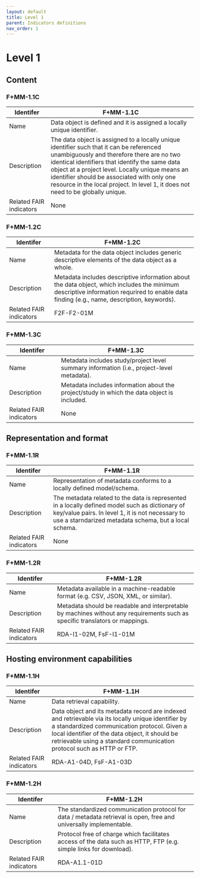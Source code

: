 ```yaml
---
layout: default
title: Level 1
parent: Indicators definitions
nav_order: 1
---
```


# Level 1

## Content

### F+MM-1.1C

| Identifer | F+MM-1.1C |
| ----------| ----------|
| Name | Data object is defined and it is assigned a locally unique identifier. |
| Description | The data object is assigned to a locally unique identifier such that it can be referenced unambiguously and therefore there are no two identical identifiers that identify the same data object at a project level. Locally unique means an identifier should be associated with only one resource in the local project. In level 1, it does not need to be globally unique. |
| Related FAIR indicators | None |

### F+MM-1.2C

| Identifer | F+MM-1.2C |
| ----------| ----------|
| Name | Metadata for the data object includes generic descriptive elements of the data object as a whole. |
| Description | Metadata includes descriptive information about the data object, which includes the minimum descriptive information requrired to enable data finding (e.g., name, description, keywords). |
| Related FAIR indicators | F2F-F2-01M |

### F+MM-1.3C

| Identifer | F+MM-1.3C |
| ----------| ----------|
| Name | Metadata includes study/project level summary information (i.e., project-level metadata). |
| Description | Metadata includes information about the project/study in which the data object is included. |
| Related FAIR indicators | None |

## Representation and format

### F+MM-1.1R

| Identifer | F+MM-1.1R |
| ----------| ----------|
| Name | Representation of metadata conforms to a locally defined model/schema. |
| Description | The metadata related to the data is represented in a locally defined model such as dictionary of key/value pairs. In level 1, it is not necessary to use a starndarized metadata schema, but a local schema. |
| Related FAIR indicators | None |

### F+MM-1.2R

| Identifer | F+MM-1.2R |
| ----------| ----------|
| Name | Metadata available in a machine-readable format (e.g. CSV, JSON, XML, or similar). |
| Description | Metadata should be readable and interpretable by machines without any requirements such as specific translators or mappings. |
| Related FAIR indicators | RDA-I1-02M, FsF-I1-01M | 

## Hosting environment capabilities

### F+MM-1.1H

| Identifer | F+MM-1.1H |
| ----------| ----------|
| Name | Data retrieval capability. |
| Description | Data object and its metadata record are indexed and retrievable via its locally unique identifier by a standardized communication protocol. Given a local identifier of the data object, it should be retrievable using a standard communication protocol such as HTTP or FTP. |
| Related FAIR indicators | RDA-A1-04D, FsF-A1-03D |

### F+MM-1.2H

| Identifer | F+MM-1.2H |
| ----------| ----------|
| Name | The standardized communication protocol for data / metadata retrieval is open, free and universally implementable. |
| Description | Protocol free of charge which facilitates access of the data such as HTTP, FTP (e.g. simple links for download). |
| Related FAIR indicators | RDA-A1.1-01D |
